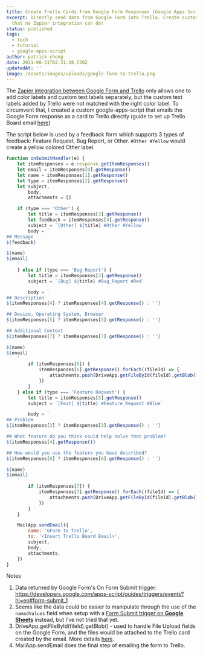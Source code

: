 ```yaml
---
title: Create Trello Cards from Google Form Responses (Google Apps Script)
excerpt: Directly send data from Google Form into Trello. Create custom cards
  that no Zapier integration can do!
status: published
tags:
  - tech
  - tutorial
  - google-apps-script
author: patrick-chong
date: 2021-08-31T02:31:10.530Z
updatedAt: ''
image: /assets/images/uploads/google-form-to-trello.png
---
```


The [Zapier integration between Google Form and Trello](https://zapier.com/apps/google-forms/integrations/trello/11016/create-trello-cards-from-new-google-forms-responses) only allows one to add color labels and custom text labels separately, but the custom text labels added by Trello were not matched with the right color label. To circumvent that, I created a custom google-apps-script that emails the Google Form response as a card to Trello directly (guide to set up Trello Board email [here](https://help.trello.com/article/809-creating-cards-by-email))

The script below is used by a feedback form which supports 3 types of feedback: Feature Request, Bug Report, or Other. `#Other #Yellow` would create a yellow colored Other label.

```js
function onSubmitHandler(e) {
	let itemResponses = e.response.getItemResponses()
	let email = itemResponses[0].getResponse()
	let name = itemResponses[1].getResponse()
	let type = itemResponses[2].getResponse()
	let subject,
		body,
		attachments = []

	if (type === 'Other') {
		let title = itemResponses[3].getResponse()
		let feedback = itemResponses[4].getResponse()
		subject = `[Other] ${title} #Other #Yellow`
		body = `
## Message
${feedback}

${name}
${email}
    `
	} else if (type === 'Bug Report') {
		let title = itemResponses[3].getResponse()
		subject = `[Bug] ${title} #Bug_Report #Red`

		body = `
## Description
${itemResponses[4] ? itemResponses[4].getResponse() : ''}

## Device, Operating System, Browser
${itemResponses[5] ? itemResponses[5].getResponse() : ''}

## Additional Context
${itemResponses[7] ? itemResponses[7].getResponse() : ''}

${name}
${email}
    `
		if (itemResponses[6]) {
			itemResponses[6].getResponse().forEach((fileId) => {
				attachments.push(DriveApp.getFileById(fileId).getBlob())
			})
		}
	} else if (type === 'Feature Request') {
		let title = itemResponses[5].getResponse()
		subject = `[Feat] ${title} #Feature_Request #Blue`

		body = `
## Problem
${itemResponses[3] ? itemResponses[3].getResponse() : ''}

## What feature do you think could help solve that problem?
${itemResponses[4].getResponse()}

## How would you use the feature you have described?
${itemResponses[6] ? itemResponses[6].getResponse() : ''}

${name}
${email}
    `
		if (itemResponses[7]) {
			itemResponses[7].getResponse().forEach((fileId) => {
				attachments.push(DriveApp.getFileById(fileId).getBlob())
			})
		}
	}

	MailApp.sendEmail({
		name: 'GForm to Trello',
		to: '<Insert Trello Board Email>',
		subject,
		body,
		attachments,
	})
}
```

Notes

1. Data returned by Google Form's On Form Submit trigger: https://developers.google.com/apps-script/guides/triggers/events?hl=en#form-submit_1
2. Seems like the data could be easier to manipulate through the use of the `namedValues` field when setup with a [Form Submit trigger on **Google Sheets**](https://developers.google.com/apps-script/guides/triggers/events?hl=en#form-submit) instead, but I've not tried that yet.
3. DriveApp.getFileById(fileId).getBlob() - used to handle File Upload fields on the Google Form, and the files would be attached to the Trello card created by the email. More details [here](https://developers.google.com/apps-script/reference/drive/drive-app#getfilebyidid).
4. MailApp.sendEmail does the final step of emailing the form to Trello.
